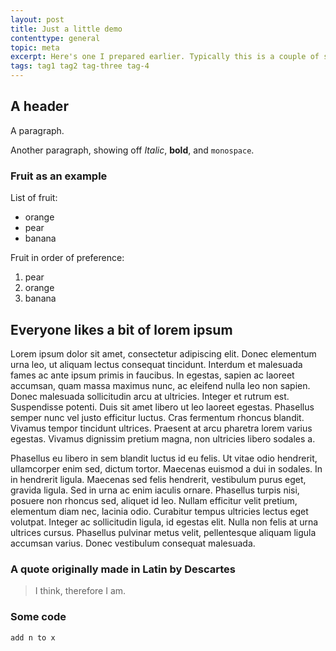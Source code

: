 ```yaml
---
layout: post
title: Just a little demo
contenttype: general
topic: meta
excerpt: Here's one I prepared earlier. Typically this is a couple of sentences or so. I think this ought to be enough.
tags: tag1 tag2 tag-three tag-4
---
```


## A header

A paragraph.

Another paragraph, showing off *Italic*, **bold**, and `monospace`.

### Fruit as an example

List of fruit:

* orange
* pear
* banana

Fruit in order of preference:

1. pear
2. orange
3. banana

## Everyone likes a bit of lorem ipsum

Lorem ipsum dolor sit amet, consectetur adipiscing elit. Donec elementum urna leo, ut aliquam lectus consequat tincidunt. Interdum et malesuada fames ac ante ipsum primis in faucibus. In egestas, sapien ac laoreet accumsan, quam massa maximus nunc, ac eleifend nulla leo non sapien. Donec malesuada sollicitudin arcu at ultricies. Integer et rutrum est. Suspendisse potenti. Duis sit amet libero ut leo laoreet egestas. Phasellus semper nunc vel justo efficitur luctus. Cras fermentum rhoncus blandit. Vivamus tempor tincidunt ultrices. Praesent at arcu pharetra lorem varius egestas. Vivamus dignissim pretium magna, non ultricies libero sodales a.

Phasellus eu libero in sem blandit luctus id eu felis. Ut vitae odio hendrerit, ullamcorper enim sed, dictum tortor. Maecenas euismod a dui in sodales. In in hendrerit ligula. Maecenas sed felis hendrerit, vestibulum purus eget, gravida ligula. Sed in urna ac enim iaculis ornare. Phasellus turpis nisi, posuere non rhoncus sed, aliquet id leo. Nullam efficitur velit pretium, elementum diam nec, lacinia odio. Curabitur tempus ultricies lectus eget volutpat. Integer ac sollicitudin ligula, id egestas elit. Nulla non felis at urna ultrices cursus. Phasellus pulvinar metus velit, pellentesque aliquam ligula accumsan varius. Donec vestibulum consequat malesuada.

### A quote originally made in Latin by Descartes

> I think, therefore I am.

### Some code

```
add n to x
```
